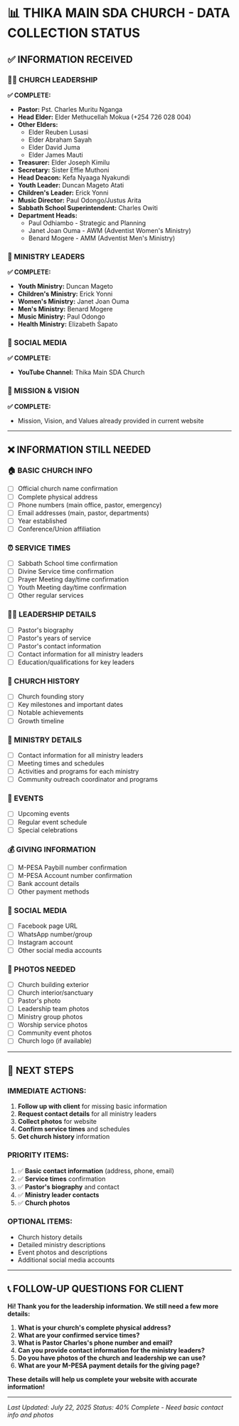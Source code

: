 # 📊 THIKA MAIN SDA CHURCH - DATA COLLECTION STATUS

## ✅ INFORMATION RECEIVED

### 👨‍💼 CHURCH LEADERSHIP
**✅ COMPLETE:**
- **Pastor:** Pst. Charles Muritu Nganga
- **Head Elder:** Elder Methucellah Mokua (+254 726 028 004)
- **Other Elders:** 
  - Elder Reuben Lusasi
  - Elder Abraham Sayah
  - Elder David Juma
  - Elder James Mauti
- **Treasurer:** Elder Joseph Kimilu
- **Secretary:** Sister Effie Muthoni
- **Head Deacon:** Kefa Nyaaga Nyakundi
- **Youth Leader:** Duncan Mageto Atati
- **Children's Leader:** Erick Yonni
- **Music Director:** Paul Odongo/Justus Arita
- **Sabbath School Superintendent:** Charles Owiti
- **Department Heads:**
  - Paul Odhiambo - Strategic and Planning
  - Janet Joan Ouma - AWM (Adventist Women's Ministry)
  - Benard Mogere - AMM (Adventist Men's Ministry)

### 🤝 MINISTRY LEADERS
**✅ COMPLETE:**
- **Youth Ministry:** Duncan Mageto
- **Children's Ministry:** Erick Yonni
- **Women's Ministry:** Janet Joan Ouma
- **Men's Ministry:** Benard Mogere
- **Music Ministry:** Paul Odongo
- **Health Ministry:** Elizabeth Sapato

### 📱 SOCIAL MEDIA
**✅ COMPLETE:**
- **YouTube Channel:** Thika Main SDA Church

### 📖 MISSION & VISION
**✅ COMPLETE:**
- Mission, Vision, and Values already provided in current website

---

## ❌ INFORMATION STILL NEEDED

### 🏠 BASIC CHURCH INFO
- [ ] Official church name confirmation
- [ ] Complete physical address
- [ ] Phone numbers (main office, pastor, emergency)
- [ ] Email addresses (main, pastor, departments)
- [ ] Year established
- [ ] Conference/Union affiliation

### ⏰ SERVICE TIMES
- [ ] Sabbath School time confirmation
- [ ] Divine Service time confirmation
- [ ] Prayer Meeting day/time confirmation
- [ ] Youth Meeting day/time confirmation
- [ ] Other regular services

### 👨‍💼 LEADERSHIP DETAILS
- [ ] Pastor's biography
- [ ] Pastor's years of service
- [ ] Pastor's contact information
- [ ] Contact information for all ministry leaders
- [ ] Education/qualifications for key leaders

### 📖 CHURCH HISTORY
- [ ] Church founding story
- [ ] Key milestones and important dates
- [ ] Notable achievements
- [ ] Growth timeline

### 🤝 MINISTRY DETAILS
- [ ] Contact information for all ministry leaders
- [ ] Meeting times and schedules
- [ ] Activities and programs for each ministry
- [ ] Community outreach coordinator and programs

### 📅 EVENTS
- [ ] Upcoming events
- [ ] Regular event schedule
- [ ] Special celebrations

### 💰 GIVING INFORMATION
- [ ] M-PESA Paybill number confirmation
- [ ] M-PESA Account number confirmation
- [ ] Bank account details
- [ ] Other payment methods

### 📱 SOCIAL MEDIA
- [ ] Facebook page URL
- [ ] WhatsApp number/group
- [ ] Instagram account
- [ ] Other social media accounts

### 📸 PHOTOS NEEDED
- [ ] Church building exterior
- [ ] Church interior/sanctuary
- [ ] Pastor's photo
- [ ] Leadership team photos
- [ ] Ministry group photos
- [ ] Worship service photos
- [ ] Community event photos
- [ ] Church logo (if available)

---

## 🎯 NEXT STEPS

### IMMEDIATE ACTIONS:
1. **Follow up with client** for missing basic information
2. **Request contact details** for all ministry leaders
3. **Collect photos** for website
4. **Confirm service times** and schedules
5. **Get church history** information

### PRIORITY ITEMS:
1. ✅ **Basic contact information** (address, phone, email)
2. ✅ **Service times** confirmation
3. ✅ **Pastor's biography** and contact
4. ✅ **Ministry leader contacts**
5. ✅ **Church photos**

### OPTIONAL ITEMS:
- Church history details
- Detailed ministry descriptions
- Event photos and descriptions
- Additional social media accounts

---

## 📞 FOLLOW-UP QUESTIONS FOR CLIENT

**Hi! Thank you for the leadership information. We still need a few more details:**

1. **What is your church's complete physical address?**
2. **What are your confirmed service times?**
3. **What is Pastor Charles's phone number and email?**
4. **Can you provide contact information for the ministry leaders?**
5. **Do you have photos of the church and leadership we can use?**
6. **What are your M-PESA payment details for the giving page?**

**These details will help us complete your website with accurate information!**

---

*Last Updated: July 22, 2025*
*Status: 40% Complete - Need basic contact info and photos*
